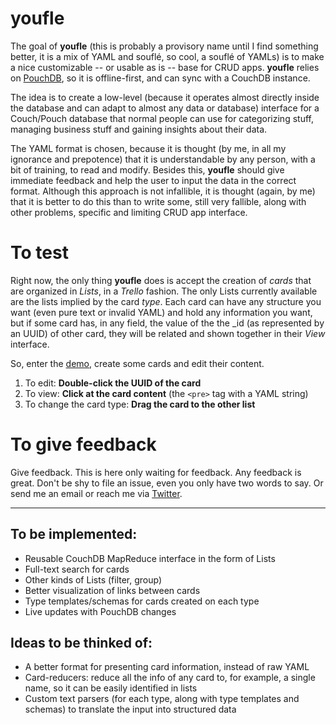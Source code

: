 # youfle

The goal of **youfle** (this is probably a provisory name until I find something better, it is a mix of YAML and souflé, so cool, a souflé of YAMLs) is to make a nice customizable -- or usable as is -- base for CRUD apps. **youfle** relies on [PouchDB](https://github.com/pouchdb/pouchdb/), so it is offline-first, and can sync with a CouchDB instance.

The idea is to create a low-level (because it operates almost directly inside the database and can adapt to almost any data or database) interface for a Couch/Pouch database that normal people can use for categorizing stuff, managing business stuff and gaining insights about their data.

The YAML format is chosen, because it is thought (by me, in all my ignorance and prepotence) that it is understandable by any person, with a bit of training, to read and modify. Besides this, **youfle** should give immediate feedback and help the user to input the data in the correct format. Although this approach is not infallible, it is thought (again, by me) that it is better to do this than to write some, still very fallible, along with other problems, specific and limiting CRUD app interface.

# To test

Right now, the only thing **youfle** does is accept the creation of _cards_ that are organized in _Lists_, in a _Trello_ fashion. The only Lists currently available are the lists implied by the card _type_. Each card can have any structure you want (even pure text or invalid YAML) and hold any information you want, but if some card has, in any field, the value of the the \_id (as represented by an UUID) of other card, they will be related and shown together in their _View_ interface.

So, enter the [demo](http://fiatjaf.github.io/youfle/), create some cards and edit their content.

1. To edit: **Double-click the UUID of the card**
2. To view: **Click at the card content** (the `<pre>` tag with a YAML string)
3. To change the card type: **Drag the card to the other list**

# To give feedback

Give feedback. This is here only waiting for feedback. Any feedback is great. Don't be shy to file an issue, even you only have two words to say. Or send me an email or reach me via [Twitter](https://twitter.com/fiatjaf).

______

## To be implemented:

* Reusable CouchDB MapReduce interface in the form of Lists
* Full-text search for cards
* Other kinds of Lists (filter, group)
* Better visualization of links between cards
* Type templates/schemas for cards created on each type
* Live updates with PouchDB changes

## Ideas to be thinked of:

* A better format for presenting card information, instead of raw YAML
* Card-reducers: reduce all the info of any card to, for example, a single name, so it can be easily identified in lists
* Custom text parsers (for each type, along with type templates and schemas) to translate the input into structured data

